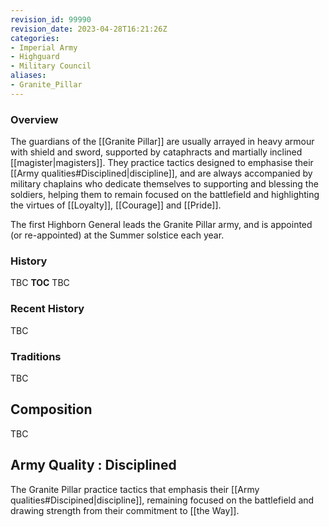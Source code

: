 ```yaml
---
revision_id: 99990
revision_date: 2023-04-28T16:21:26Z
categories:
- Imperial Army
- Highguard
- Military Council
aliases:
- Granite_Pillar
---
```




### Overview
The guardians of the [[Granite Pillar]] are usually arrayed in heavy armour with shield and sword, supported by cataphracts and martially inclined [[magister|magisters]]. They practice tactics designed to emphasise their [[Army qualities#Disciplined|discipline]], and are always accompanied by military chaplains who dedicate themselves to supporting and blessing the soldiers, helping them to remain focused on the battlefield and highlighting the virtues of [[Loyalty]], [[Courage]] and [[Pride]]. 

The first Highborn General leads the Granite Pillar army, and is appointed (or re-appointed) at the Summer solstice each year.

### History
TBC
__TOC__
TBC
### Recent History
TBC

### Traditions
TBC
## Composition
TBC
## Army Quality : Disciplined
The Granite Pillar practice tactics that emphasis their [[Army qualities#Discipined|discipline]], remaining focused on the battlefield and drawing strength from their commitment to [[the Way]]. 


